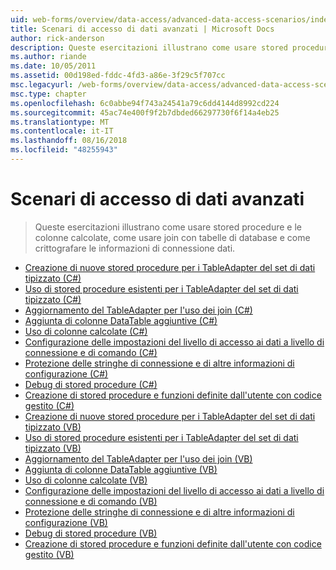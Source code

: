 ```yaml
---
uid: web-forms/overview/data-access/advanced-data-access-scenarios/index
title: Scenari di accesso di dati avanzati | Microsoft Docs
author: rick-anderson
description: Queste esercitazioni illustrano come usare stored procedure e le colonne calcolate e come usare join con tabelle di database come crittografare le informazioni di connessione dati...
ms.author: riande
ms.date: 10/05/2011
ms.assetid: 00d198ed-fddc-4fd3-a86e-3f29c5f707cc
msc.legacyurl: /web-forms/overview/data-access/advanced-data-access-scenarios
msc.type: chapter
ms.openlocfilehash: 6c0abbe94f743a24541a79c6dd4144d8992cd224
ms.sourcegitcommit: 45ac74e400f9f2b7dbded66297730f6f14a4eb25
ms.translationtype: MT
ms.contentlocale: it-IT
ms.lasthandoff: 08/16/2018
ms.locfileid: "48255943"
---
```

<a name="advanced-data-access-scenarios"></a>Scenari di accesso di dati avanzati
====================
> Queste esercitazioni illustrano come usare stored procedure e le colonne calcolate, come usare join con tabelle di database e come crittografare le informazioni di connessione dati.


- [Creazione di nuove stored procedure per i TableAdapter del set di dati tipizzato (C#)](creating-new-stored-procedures-for-the-typed-dataset-s-tableadapters-cs.md)
- [Uso di stored procedure esistenti per i TableAdapter del set di dati tipizzato (C#)](using-existing-stored-procedures-for-the-typed-dataset-s-tableadapters-cs.md)
- [Aggiornamento del TableAdapter per l'uso dei join (C#)](updating-the-tableadapter-to-use-joins-cs.md)
- [Aggiunta di colonne DataTable aggiuntive (C#)](adding-additional-datatable-columns-cs.md)
- [Uso di colonne calcolate (C#)](working-with-computed-columns-cs.md)
- [Configurazione delle impostazioni del livello di accesso ai dati a livello di connessione e di comando (C#)](configuring-the-data-access-layer-s-connection-and-command-level-settings-cs.md)
- [Protezione delle stringhe di connessione e di altre informazioni di configurazione (C#)](protecting-connection-strings-and-other-configuration-information-cs.md)
- [Debug di stored procedure (C#)](debugging-stored-procedures-cs.md)
- [Creazione di stored procedure e funzioni definite dall'utente con codice gestito (C#)](creating-stored-procedures-and-user-defined-functions-with-managed-code-cs.md)
- [Creazione di nuove stored procedure per i TableAdapter del set di dati tipizzato (VB)](creating-new-stored-procedures-for-the-typed-dataset-s-tableadapters-vb.md)
- [Uso di stored procedure esistenti per i TableAdapter del set di dati tipizzato (VB)](using-existing-stored-procedures-for-the-typed-dataset-s-tableadapters-vb.md)
- [Aggiornamento del TableAdapter per l'uso dei join (VB)](updating-the-tableadapter-to-use-joins-vb.md)
- [Aggiunta di colonne DataTable aggiuntive (VB)](adding-additional-datatable-columns-vb.md)
- [Uso di colonne calcolate (VB)](working-with-computed-columns-vb.md)
- [Configurazione delle impostazioni del livello di accesso ai dati a livello di connessione e di comando (VB)](configuring-the-data-access-layer-s-connection-and-command-level-settings-vb.md)
- [Protezione delle stringhe di connessione e di altre informazioni di configurazione (VB)](protecting-connection-strings-and-other-configuration-information-vb.md)
- [Debug di stored procedure (VB)](debugging-stored-procedures-vb.md)
- [Creazione di stored procedure e funzioni definite dall'utente con codice gestito (VB)](creating-stored-procedures-and-user-defined-functions-with-managed-code-vb.md)
